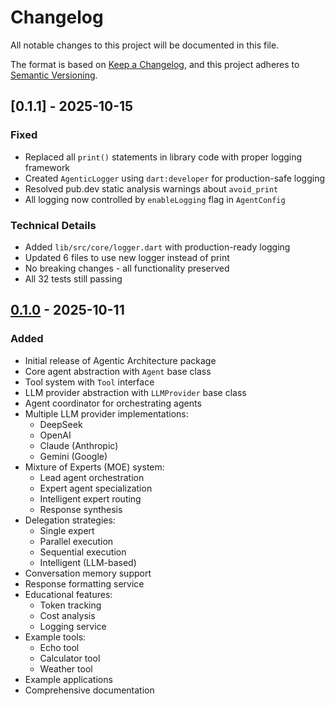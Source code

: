 # Changelog

All notable changes to this project will be documented in this file.

The format is based on [Keep a Changelog](https://keepachangelog.com/en/1.0.0/),
and this project adheres to [Semantic Versioning](https://semver.org/spec/v2.0.0.html).

## [0.1.1] - 2025-10-15

### Fixed
- Replaced all `print()` statements in library code with proper logging framework
- Created `AgenticLogger` using `dart:developer` for production-safe logging
- Resolved pub.dev static analysis warnings about `avoid_print`
- All logging now controlled by `enableLogging` flag in `AgentConfig`

### Technical Details
- Added `lib/src/core/logger.dart` with production-ready logging
- Updated 6 files to use new logger instead of print
- No breaking changes - all functionality preserved
- All 32 tests still passing

## [0.1.0] - 2025-10-11

### Added
- Initial release of Agentic Architecture package
- Core agent abstraction with `Agent` base class
- Tool system with `Tool` interface
- LLM provider abstraction with `LLMProvider` base class
- Agent coordinator for orchestrating agents
- Multiple LLM provider implementations:
  - DeepSeek
  - OpenAI
  - Claude (Anthropic)
  - Gemini (Google)
- Mixture of Experts (MOE) system:
  - Lead agent orchestration
  - Expert agent specialization
  - Intelligent expert routing
  - Response synthesis
- Delegation strategies:
  - Single expert
  - Parallel execution
  - Sequential execution
  - Intelligent (LLM-based)
- Conversation memory support
- Response formatting service
- Educational features:
  - Token tracking
  - Cost analysis
  - Logging service
- Example tools:
  - Echo tool
  - Calculator tool
  - Weather tool
- Example applications
- Comprehensive documentation

[0.1.0]: https://github.com/yourusername/agentic_architecture/releases/tag/v0.1.0

